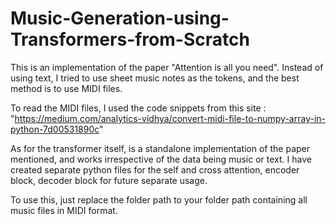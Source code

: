 # Music-Generation-using-Transformers-from-Scratch

This is an implementation of the paper "Attention is all you need".
Instead of using text, I tried to use sheet music notes as the tokens, and the best method is to use MIDI files.

To read the MIDI files, I used the code snippets from this site : "https://medium.com/analytics-vidhya/convert-midi-file-to-numpy-array-in-python-7d00531890c"

As for the transformer itself, is a standalone implementation of the paper mentioned, and works irrespective of the data being music or text.
I have created separate python files for the self and cross attention, encoder block, decoder block for future separate usage.

To use this, just replace the folder path to your folder path containing all music files in MIDI format.
